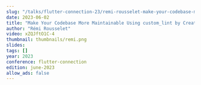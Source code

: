```yaml
---
slug: "/talks/flutter-connection-23/remi-rousselet-make-your-codebase-more-maintainable-using-custom_lint-by-creating-custom-refactorings-and-lint-rules"
date: 2023-06-02
title: "Make Your Codebase More Maintainable Using custom_lint by Creating Custom Refactorings and Lint Rules"
author: "Rémi Rousselet"
video: xZQJftO1C-4
thumbnail: thumbnails/remi.png
slides:
tags: []
year: 2023
conference: flutter-connection
edition: june-2023
allow_ads: false
---
```


